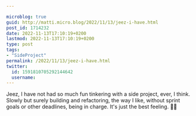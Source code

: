 ```yaml
---

microblog: true
guid: http://matti.micro.blog/2022/11/13/jeez-i-have.html
post_id: 1714232
date: 2022-11-13T17:10:19+0200
lastmod: 2022-11-13T17:10:19+0200
type: post
tags:
- "SideProject"
permalink: /2022/11/13/jeez-i-have.html
twitter:
  id: 1591810705292144642
  username:
---
```

Jeez, I have not had so much fun tinkering with a side project, ever, I think. Slowly but surely building and refactoring, the way I like, without sprint goals or other deadlines, being in charge. It's just the best feeling. 👨‍💻
